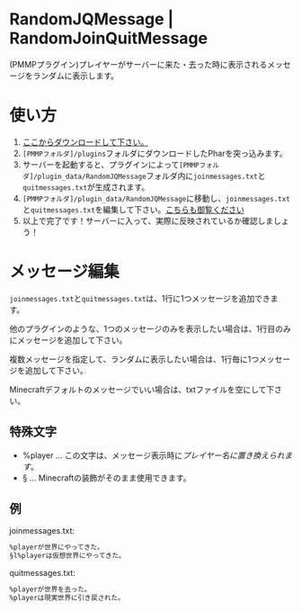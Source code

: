 # RandomJQMessage | RandomJoinQuitMessage
(PMMPプラグイン)プレイヤーがサーバーに来た・去った時に表示されるメッセージをランダムに表示します。

# 使い方
1. [ここからダウンロードして下さい。](https://github.com/masatoshiko/RandomJQMessage/releases/download/v1.0/RandomJQMessage.phar)
2. `[PMMPフォルダ]/plugins`フォルダにダウンロードしたPharを突っ込みます。
3. サーバーを起動すると、プラグインによって`[PMMPフォルダ]/plugin_data/RandomJQMessage`フォルダ内に`joinmessages.txt`と`quitmessages.txt`が生成されます。
4. `[PMMPフォルダ]/plugin_data/RandomJQMessage`に移動し、`joinmessages.txt`と`quitmessages.txt`を編集して下さい。[こちらも御覧ください](#メッセージ編集)
5. 以上で完了です！サーバーに入って、実際に反映されているか確認しましょう！

# メッセージ編集
`joinmessages.txt`と`quitmessages.txt`は、1行に1つメッセージを追加できます。

他のプラグインのような、1つのメッセージのみを表示したい場合は、1行目のみにメッセージを追加して下さい。

複数メッセージを指定して、ランダムに表示したい場合は、1行毎に1つメッセージを追加して下さい。

Minecraftデフォルトのメッセージでいい場合は、txtファイルを空にして下さい。

## 特殊文字
- %player … この文字は、メッセージ表示時に*プレイヤー名に置き換えられます*。
- § … Minecraftの装飾がそのまま使用できます。

## 例
joinmessages.txt:
```txt
%playerが世界にやってきた。
§l%playerは仮想世界にやってきた。
```

quitmessages.txt:
```txt
%playerが世界を去った。
%playerは現実世界に引き戻された。
```
